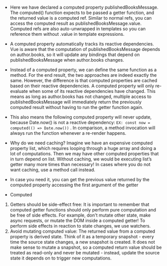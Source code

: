 - Here we have declared a computed property publishedBooksMessage. The computed() function expects to be passed a getter function, and the returned value is a computed ref. Similar to normal refs, you can access the computed result as publishedBooksMessage.value. Computed refs are also auto-unwrapped in templates so you can reference them without .value in template expressions.

- A computed property automatically tracks its reactive dependencies. Vue is aware that the computation of publishedBooksMessage depends on author.books, so it will update any bindings that depend on publishedBooksMessage when author.books changes.

- Instead of a computed property, we can define the same function as a method. For the end result, the two approaches are indeed exactly the same. However, the difference is that computed properties are cached based on their reactive dependencies. A computed property will only re-evaluate when some of its reactive dependencies have changed. This means as long as author.books has not changed, multiple access to publishedBooksMessage will immediately return the previously computed result without having to run the getter function again.

- This also means the following computed property will never update, because Date.now() is not a reactive dependency:
`EX: const now = computed(() => Date.now())`
. In comparison, a method invocation will always run the function whenever a re-render happens.

- Why do we need caching? Imagine we have an expensive computed property list, which requires looping through a huge array and doing a lot of computations. Then we may have other computed properties that in turn depend on list. Without caching, we would be executing list’s getter many more times than necessary! In cases where you do not want caching, use a method call instead.

- In case you need it, you can get the previous value returned by the computed property accessing the first argument of the getter

- Computed
1. Getters should be side-effect free: It is important to remember that computed getter functions should only perform pure computation and be free of side effects. For example, don't mutate other state, make async requests, or mutate the DOM inside a computed getter! To perform side effects in reaction to state changes, we use watchers.
2. Avoid mutating computed value: The returned value from a computed property is derived state. Think of it as a temporary snapshot - every time the source state changes, a new snapshot is created. It does not make sense to mutate a snapshot, so a computed return value should be treated as read-only and never be mutated - instead, update the source state it depends on to trigger new computations.